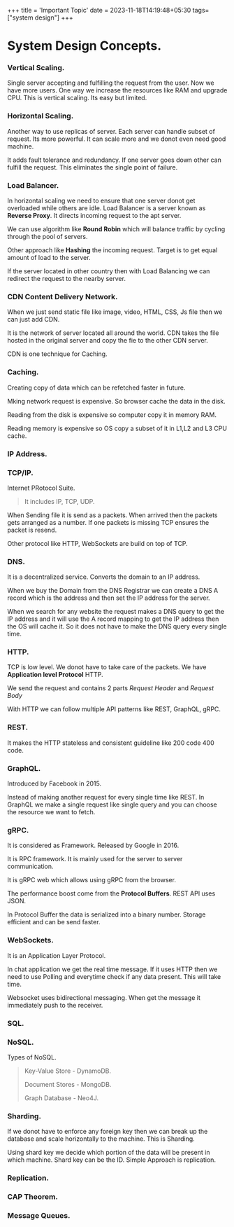 +++
title = 'Important Topic'
date = 2023-11-18T14:19:48+05:30
tags=["system design"]
+++



# System Design Concepts.

### Vertical Scaling.
Single server accepting and fulfilling the request from the user. Now we have more users. One way we increase the resources like RAM and upgrade CPU. This is vertical scaling. Its easy but limited.
### Horizontal Scaling.
Another way to use replicas of server. Each server can handle subset of request. Its more powerful. It can scale more and we donot even need good machine.

It adds fault tolerance and redundancy. If one server goes down other can fulfill the request. This eliminates the single point of failure.
### Load Balancer.
In horizontal scaling we need to ensure that one server donot get overloaded while others are idle.
Load Balancer is a server known as **Reverse Proxy**. It directs incoming request to the apt server.

We can use algorithm like **Round Robin** which will balance traffic by cycling through the pool of servers.

Other approach like **Hashing** the incoming request. Target is to get equal amount of load to the server.

If the server located in other country then with Load Balancing we can redirect the request to the nearby server.
### CDN Content Delivery Network.
When we just send static file like image, video, HTML, CSS, Js file then we can just add CDN.

It is the network of server located all around the world. CDN takes the file hosted in the original server and copy the fie to the other CDN server.

CDN is one technique for Caching.
### Caching.
Creating copy of data which can be refetched faster in future.

Mking network request is expensive. So browser cache the data in the disk.

Reading from the disk is expensive so computer copy it in memory RAM.

Reading memory is expensive so OS copy a subset of it in L1,L2 and L3 CPU cache.
### IP Address.

### TCP/IP.
Internet PRotocol Suite.
> It includes IP, TCP, UDP.

When Sending file it is send as a packets. When arrived then the packets gets arranged as a number. If one packets is missing TCP ensures the packet is resend.

Other protocol like HTTP, WebSockets are build on top of TCP.
### DNS.
It is a decentralized service. Converts the domain to an IP address.

When we buy the Domain from the DNS Registrar we can create a DNS A record which is the address and then set the IP address for the server.

When we search for any website the request makes a DNS query to get the IP address and it will use the A record mapping to get the IP address then the OS will cache it. So it does not have to make the DNS query every single time.
### HTTP.
TCP is low level. We donot have to take care of the packets. We have **Application level Protocol** HTTP.

We send the request and contains 2 parts *Request Header* and *Request Body*

With HTTP we can follow multiple API patterns like REST, GraphQL, gRPC.
### REST.
It makes the HTTP stateless and consistent guideline like 200 code 400 code.
### GraphQL.
Introduced by Facebook in 2015.

Instead of making another request for every single time like REST. In GraphQL we make a single request like single query and you can choose the resource we want to fetch.
### gRPC.
It is considered as Framework. Released by Google in 2016.

It is RPC framework. It is mainly used for the server to server communication.

It is gRPC web which allows using gRPC from the browser.

The performance boost come from the **Protocol Buffers**. REST API uses JSON.

In Protocol Buffer the data is serialized into a binary number. Storage efficient and can be send faster.
### WebSockets.
It is an Application Layer Protocol.

In chat application we get the real time message. If it uses HTTP then we need to use Polling and everytime check if any data present. This will take time.

Websocket uses bidirectional messaging. When get the message it immediately push to the receiver.
### SQL.
### NoSQL.
Types of NoSQL.
> Key-Value Store - DynamoDB.
>
> Document Stores - MongoDB.
>
> Graph Database - Neo4J.


### Sharding.
If we donot have to enforce any foreign key then we can break up the database and scale horizontally to the machine. This is Sharding.

Using shard key we decide which portion of the data will be present in which machine. Shard key can be the ID. Simple Approach is replication.
### Replication.
### CAP Theorem.
### Message Queues.
